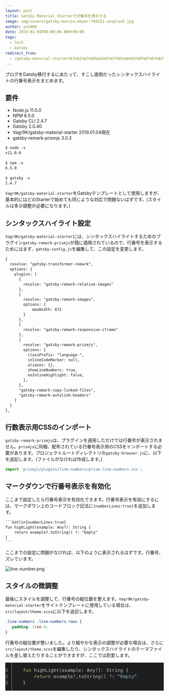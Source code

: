 ```yaml
---
layout: post
title: Gatsby Material Starterで行番号を表示する
image: img/covers/gatsby.marvin-meyer-794521-unsplash.jpg
author: yo1000
date: 2019-01-04T00:00:00.000+09:00
tags:
  - Tech
  - Gatsby
redirect_from:
  - /gatsby-material-starter%E3%81%A7%E8%A1%8C%E7%95%AA%E5%8F%B7%E3%82%92%E8%A1%A8%E7%A4%BA%E3%81%99%E3%82%8B
---
```


ブログをGatsby移行するにあたって、すこし面倒だったシンタックスハイライトの行番号表示をまとめます。

## 要件
- Node.js 11.0.0
- NPM 6.5.0
- Gatsby CLI 2.4.7
- Gatsby 2.0.40
- Vagr9K/gatsby-material-starter 2019.01.04現在
- gatsby-remark-prismjs 3.0.3

```console
$ node -v
v11.0.0

$ npm -v
6.5.0

$ gatsby -v
2.4.7
```

`Vagr9K/gatsby-material-starter`をGatsbyテンプレートとして使用しますが、基本的にはどのStarterで始めても同じような対応で問題ないはずです。(スタイルは多少調整が必要になります。)

## シンタックスハイライト設定
`Vagr9K/gatsby-material-starter`には、シンタックスハイライトするためのプラグイン`gatsby-remark-prismjs`が既に適用されているので、行番号を表示するためにはまず、`gatsby-config.js`を編集して、この設定を変更します。

```javascript{17-26}
{
  resolve: "gatsby-transformer-remark",
  options: {
    plugins: [
      {
        resolve: "gatsby-remark-relative-images"
      },
      {
        resolve: "gatsby-remark-images",
        options: {
            maxWidth: 672
        }
      },
      {
        resolve: "gatsby-remark-responsive-iframe"
      },
      {
        resolve: "gatsby-remark-prismjs",
        options: {
          classPrefix: "language-",
          inlineCodeMarker: null,
          aliases: {},
          showLineNumbers: true,
          noInlineHighlight: false,
        },
      },
      "gatsby-remark-copy-linked-files",
      "gatsby-remark-autolink-headers"
    ]
  }
},
```

## 行数表示用CSSのインポート
`gatsby-remark-prismjs`は、プラグインを適用しただけでは行番号が表示されません。`prismjs`に同梱、配布されている行番号表示用のCSSをインポートする必要があります。プロジェクトルートディレクトリの`gatsby-browser.js`に、以下を追記します。(ファイルがなければ作成します。)

```javascript
import 'prismjs/plugins/line-numbers/prism-line-numbers.css';
```

## マークダウンで行番号表示を有効化
ここまで設定したら行番号表示を有効化できます。行番号表示を有効にするには、マークダウン上のコードブロック記法に`{numberLines:true}`を追加します。

<div class="gatsby-highlight" data-language="text">
<pre class="language-text"><code class="language-text">```kotlin{numberLines:true}
fun highLight(example: Any?): String {
    return example?.toString() ?: "Empty"
}
```</code></pre>
</div>

ここまでの設定に問題がなければ、以下のように表示されるはずです。行番号、ズレています。

![line-number.png](img/posts/2019-01-04/line-number.png)

## スタイルの微調整
最後にスタイルを調整して、行番号の縦位置を整えます。`Vagr9K/gatsby-material-starter`をサイトテンプレートに使用している場合は、`src/layout/theme.scss`に以下を追記します。

```css
.line-numbers .line-numbers-rows {
   padding: 1rem 0;
}
```

行番号の縦位置が整いました。より細やかな表示の調整が必要な場合は、さらに`src/layout/theme.scss`を編集したり、シンタックスハイライトのテーマファイルを差し替えたりすることができますが、ここでは割愛します。

![line-number-padding.png](img/posts/2019-01-04/line-number-padding.png)
